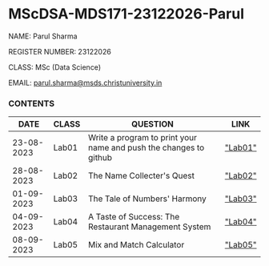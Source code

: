 # MScDSA-MDS171-23122026-Parul

NAME: Parul Sharma

REGISTER NUMBER: 23122026

CLASS: MSc (Data Science)

EMAIL: parul.sharma@msds.christuniversity.in

### **CONTENTS**

|DATE|CLASS|QUESTION|LINK|
|------------|--------|---------------------------------------------|------------------|
|23-08-2023|Lab01|Write a program to print your name and push the changes to github|["Lab01"](Lab01/Lab01.ipynb)
|28-08-2023|Lab02|The Name Collecter's Quest|["Lab02"](Lab02/Lab02.ipynb)
|01-09-2023|Lab03|The Tale of Numbers' Harmony|["Lab03"](Lab03/Lab03.ipynb)
|04-09-2023|Lab04|A Taste of Success: The Restaurant Management System|["Lab04"](Lab04/Lab04.ipynb)
|08-09-2023|Lab05|Mix and Match Calculator|["Lab05"](Lab05/Lab05.ipynb)

